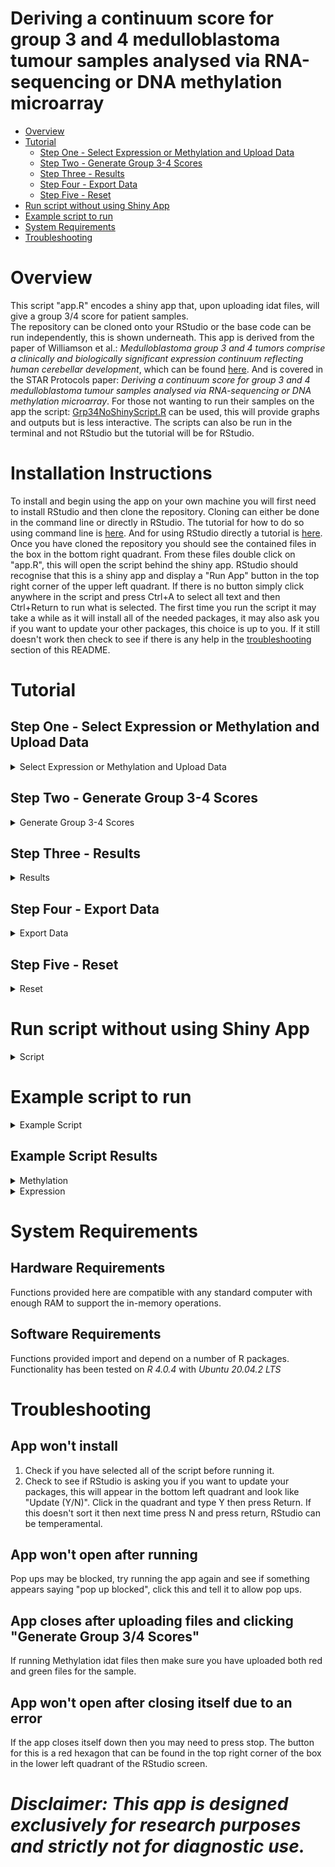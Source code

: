 # Deriving a continuum score for group 3 and 4 medulloblastoma tumour samples analysed via RNA-sequencing or DNA methylation microarray


- [Overview](#overview)
- [Tutorial](#tutorial)
  - [Step One - Select Expression or Methylation and Upload Data](#step-one---select-expression-or-methylation-and-upload-data)
  - [Step Two - Generate Group 3-4 Scores](#step-two---generate-group-3-4-scores)
  - [Step Three - Results](#step-three---results)
  - [Step Four - Export Data](#step-four---export-data)
  - [Step Five - Reset](#step-five---reset)
- [Run script without using Shiny App](#run-script-without-using-shiny-app)
- [Example script to run](#example-script-to-run)
- [System Requirements](#system-requirements)
- [Troubleshooting](#troubleshooting)

# Overview
This script "app.R" encodes a shiny app that, upon uploading idat files, will give a group 3/4 score for patient samples.   
The repository can be cloned onto your RStudio or the base code can be run independently, this is shown underneath.
This app is derived from the paper of Williamson et al.: *Medulloblastoma group 3 and 4 tumors comprise a clinically and biologically significant expression continuum reflecting human cerebellar development*, which can be found [here](https://doi.org/10.1016/j.celrep.2022.111162).
And is covered in the STAR Protocols paper: *Deriving a continuum score for group 3 and 4 medulloblastoma tumour samples analysed via RNA-sequencing or DNA methylation microarray*. For those not wanting to run their samples on the app the script: [Grp34NoShinyScript.R](https://github.com/hackingjpr/Group3-4App/blob/main/Grp34NoShinyScript.R) can be used, this will provide graphs and outputs but is less interactive. The scripts can also be run in the terminal and not RStudio but the tutorial will be for RStudio.

# Installation Instructions
To install and begin using the app on your own machine you will first need to install RStudio and then clone the repository. Cloning can either be done in the command line or directly in RStudio. The tutorial for how to do so using command line is [here](https://docs.github.com/en/repositories/creating-and-managing-repositories/cloning-a-repository). 
And for using RStudio directly a tutorial is [here](https://resources.github.com/github-and-rstudio/).
Once you have cloned the repository you should see the contained files in the box in the bottom right quadrant. From these files double click on "app.R", this will open the script behind the shiny app. RStudio should recognise that this is a shiny app and display a "Run App" button in the top right corner of the upper left quadrant. If there is no button simply click anywhere in the script and press Ctrl+A to select all text and then Ctrl+Return to run what is selected. The first time you run the script it may take a while as it will install all of the needed packages, it may also ask you if you want to update your other packages, this choice is up to you. If it still doesn't work then check to see if there is any help in the [troubleshooting](#troubleshooting) section of this README. 

# Tutorial

## Step One - Select Expression or Methylation and Upload Data

<details>
  <summary>Select Expression or Methylation and Upload Data</summary>

Depending on whether you are uploading Expression or Methylation data select the appropriate option.

Upload your idat files including both red and green files for Methylation, or RDS/TXT/CSV files for Expression.

![upload.png](https://github.com/hackingjpr/Group3-4App/blob/main/AppExtraFiles/Tutorial/app_upload.png)

Increasing the number of samples will of course increase the length of time for the upcoming processes so we recommend ~10 sample batches. This will make looking through the results easier and will speed up the process.

If uploading Expression data you will be asked to give up to two further inputs:  
1. Selecting whether to scale your results against the data frame of Williamson et al. or against your own uploaded data.
2.  If you selected scaling against your own uploaded data you will be asked if you want to filter out any outliers. This is done via a sliding scale from one to four, for removing samples more than one to four standard deviations from the mean. 

</details>

## Step Two - Generate Group 3-4 Scores
<details>
  <summary>Generate Group 3-4 Scores</summary>
Click the "Generate Group 3/4 Score" button. This will start the process of generating Group 3/4 Continuum Scores and a loading bar should begin filling underneath the "Reset" button.

![Generate Scores](https://github.com/hackingjpr/Group3-4App/blob/main/AppExtraFiles/Tutorial/app_generate.png)
</details>

## Step Three - Results
<details>
  <summary>Results</summary>
Once the calculation has been completed you should be brought to the Results tab. This tab will show a data table at the top which displays your sample names on the left and their Group 3/4 Scores on the right.

![Results Table](https://github.com/hackingjpr/Group3-4App/blob/main/AppExtraFiles/Tutorial/app_score_table.png)

It will also show a number of graphs, an example is below.

### Group 3/4 Plot
<details>
  <summary>Plot</summary>


Places your sample data on a cumulative frequency plot based on data from the Cell Reports paper of Williamson et al. It tells you whether the patient is Group 3 or Group 4 and allows you to see where the patient ranks against this large dataset. 

 ![E1](https://github.com/hackingjpr/Group3-4App/blob/main/AppExtraFiles/Tutorial/E1.png)

</details>

### Survival Plot: No Risk Factors Considered

<details>
  <summary>Plot</summary>

Shows patients expected five year survival based on only their group 3/4 score and no other risk factors.

 ![E2](https://github.com/hackingjpr/Group3-4App/blob/main/AppExtraFiles/Tutorial/E2.png)

</details>

### Survival Plot: Age Considered

<details>
  <summary>Plot</summary>

Shows patients expected five year survival based on their group 3/4 score but also taking into account their age.

 ![E3](https://github.com/hackingjpr/Group3-4App/blob/main/AppExtraFiles/Tutorial/E3.png)

</details>

There will also be a box entitled "Selected Sample Information", this will inform you of the currently selected sample (which will also be highlighted on the graphs), and give some information about the sample and the expected survival.

![Selections](https://github.com/hackingjpr/Group3-4App/blob/main/AppExtraFiles/Tutorial/app_sample_selected.png)

</details>

## Step Four - Export Data

<details>
  <summary>Export Data</summary>

Once you have your results you can download your data as a CSV file (data table results), or as a PDF (data table and graphs).

![Download](https://github.com/hackingjpr/Group3-4App/blob/main/AppExtraFiles/Tutorial/app-download.png)

</details>

## Step Five - Reset

<details>
  <summary>Reset</summary>

Once you have looked over or downloaded your data you can reset the app to upload other samples. 

To do this click the "Reset" button in the bar on the left of the app.

![Reset](https://github.com/hackingjpr/Group3-4App/blob/main/AppExtraFiles/Tutorial/app_reset.png)

</details>


# Run script without using Shiny App

 <details>
  <summary>Script</summary>
  
```
### Set working directory to wherever "source_functions.R" is
setwd("~/Group3-4App")
source("./AppSourceFunctions1.11.R")

#####################################
############ METHYLATION ############
#####################################



### load in the prediction object
load(file = "./AppExtraFiles/Inputs/g3.g4.cont.rfe.Rdata")

### Choose folder containing idats to be processed
idats <- "~/your/idat/folder"

### Get Basenames
temp.base <- get_basenames(idats)

### Process Idats
temp.processed <- process_idats(temp.base)

# Obtain MValues
beta2m(temp.processed$betas) -> M.values

if(ncol(M.values)==1){
  ### for single sample
  t(data.frame(t(M.values)[,predictors(g3.g4.cont.rfe)])) -> input.df
  colnames(M.values) -> rownames(input.df)
}else{
  t(M.values)[,predictors(g3.g4.cont.rfe)] -> input.df
}

### Round results to 3 figures
metagene <- round(predict(g3.g4.cont.rfe, input.df), digits = 3)
metagene.df <- data.frame('Group.3.4.Score' = metagene)

### Select Risk values column
# figure.input <- test.res$Risk_Value
figure.input <- metagene.df$Group.3.4.Score
names(figure.input) <- rownames(metagene.df)
print(figure.input)


### Name the rows
names(figure.input) <- rownames(metagene.df)
print(figure.input)

### Generate Group3/4 score graph selecting the first sample to highlight
generate_figure_highlight_g3g4(figure.input,
                              1)
### Generate Survival Plot selecting the first sample to highlight
survivalcurveplot(
  figure.input
  ,1)

### Generate Age Survival plot selecting the first sample to highlight
SurvivalAgePlot(figure.input,
                1)


####################################
############ EXPRESSION ############
####################################

## Load in your samples
in.files <- "./AppExtraFiles/Inputs/subsetTpms.mat10.rds"

input.file <- in.files
if (file_ext(input.file) == "rds") {
  in.files <- readRDS(file = input.file)
} else if (file_ext(input.file) == "csv") {
  in.files <- read.csv(file = input.file, row.names = 1)
} else if (file_ext(input.file) == "txt") {
  in.files <- read.delim(file = input.file)
} else {
  message("file not right format!")
}

nmb.mat <- nmb.mat.prepped

# ## interset common genes / probes
tpms.mat <- match.select(nmb.mat, in.files)

## project using pseudo-inverse & post-projection normalise
# project back onto the same dataset
rnaseq.H <- project.NMF(input.array = nmb.mat,
                        nmf.result = nmf.res)

tpms.matrix <- as.matrix(tpms.mat)
if (ncol(tpms.matrix) == 1) {
  colnames(in.files) -> colnames(tpms.matrix)
}

# project onto fresh dataset
tpms.H <- project.NMF(input.array = tpms.matrix,
                      nmf.result = nmf.res)

### define new g3g4 score for projection back onto the original data
t(rnaseq.H[c(3, 1), ]) -> g3g4.rnaseq

apply(g3g4.rnaseq, 2, function(x) {
  (1 / (1 + exp(-x)))
}) -> logistic.g3g4.rnaseq

apply(logistic.g3g4.rnaseq, 1, function(x) {
  x[2] / (x[1] + x[2])
}) -> logistic.g3g4.rnaseq.score

## Scale to Williamson et al. dataset
scaling.function3(logistic.g3g4.rnaseq.score) -> logistic.g3g4.rnaseq.score
ScalingChoice <- "ours"

## Scale to uploaded dataset 
#scaling.function(logistic.g3g4.rnaseq.score) -> logistic.g3g4.rnaseq.score
#ScalingChoice <- "yours"

## Outlier removal
outlier <- 1


t(tpms.H[c(3,1),]) -> g3g4.tpms

apply(g3g4.tpms, 2, function(x) {
  (1 / (1 + exp(-x)))
}) -> logistic.g3g4.tpms

if(is.null(dim(logistic.g3g4.tpms))){
  logistic.g3g4.tpms[2] / (logistic.g3g4.tpms[1] + logistic.g3g4.tpms[2]) -> logistic.g3g4.tpms.score
  apply(logistic.g3g4.tpms, 1, function(x) {
    x[2] / (x[1] + x[2])
  }) ->  logistic.g3g4.tpms.score
  message("is.null(dim(logistic.g3g4.tpms))")
  scaling.function3(logistic.g3g4.tpms.score) -> logistic.g3g4.tpms.score
}else{
  apply(logistic.g3g4.tpms, 1, function(x) {
    x[2] / (x[1] + x[2])
  }) -> logistic.g3g4.tpms.score
  
  mean(logistic.g3g4.tpms.score) -> mean.logistic.g3g4.tpms.score
  message(mean.logistic.g3g4.tpms.score)
  sd(logistic.g3g4.tpms.score) -> sd.logistic.g3g4.tpms.score
  message(sd.logistic.g3g4.tpms.score)
  
  if (outlier == 0){
    upper.limit <- 1
    lower.limit <- 0
  }
  else{
    upper.limit <-
      ((outlier) * sd.logistic.g3g4.tpms.score) +  mean.logistic.g3g4.tpms.score
    lower.limit <-
      mean.logistic.g3g4.tpms.score - ((outlier) * sd.logistic.g3g4.tpms.score)
  }
  
  outlier.idx <-
    which(logistic.g3g4.tpms.score > upper.limit |
            logistic.g3g4.tpms.score < lower.limit)
  
  
  if (length(outlier.idx) != 0 & ScalingChoice == "yours") {
    apply(logistic.g3g4.tpms, 1, function(x) {
      x[2] / (x[1] + x[2])
    }) ->  logistic.g3g4.tpms.score
    
    removed <- logistic.g3g4.tpms.score[-outlier.idx]
    
    # scaling.function(logistic.g3g4.tpms.score
    #                  [-outlier.idx]) -> logistic.g3g4.tpms.score
    scaling.function(removed) -> logistic.g3g4.tpms.score
    
  }else if (length(outlier.idx) == 0 & ScalingChoice == "yours") {
    apply(logistic.g3g4.tpms, 1, function(x) {
      x[2] / (x[1] + x[2])
    }) ->  logistic.g3g4.tpms.score
    
    scaling.function(logistic.g3g4.tpms.score) -> logistic.g3g4.tpms.score
    
  } else{
    apply(logistic.g3g4.tpms, 1, function(x) {
      x[2] / (x[1] + x[2])
    }) ->  logistic.g3g4.tpms.score
    scaling.function3(logistic.g3g4.tpms.score) -> logistic.g3g4.tpms.score

  }
}

round(logistic.g3g4.tpms.score, digits = 3) -> logistic.g3g4.tpms.score

## This is your Group 3/4 Values
data.frame('Group.3.4.Score' = logistic.g3g4.tpms.score) -> logistic.g3g4.tpms.score.df

### G3/4 Graph selecting the first sample to highlight
generate_figure_highlight_g3g4Expression(logistic.g3g4.tpms.score
                                         , 1)

## Survival plot selecting the first sample to highlight
survivalcurveplot(
  logistic.g3g4.tpms.score
  ,1)

## Age Survival Plot selecting the first sample to highlight
SurvivalAgePlot(logistic.g3g4.tpms.score,
                1)
                
```
</details>

# Example script to run
 <details>
  <summary>Example Script</summary>

```

### Set working directory to wherever "source_functions.R" is
setwd("~/Group3-4App")
source("./AppSourceFunctions1.11.R")

#####################################
############ METHYLATION ############
#####################################

# Obtain MValues (these have been obtained from idat files, for full workflow read above)
M.values <- read.delim("~/Group3-4App/StarProtocols_Guide/data/mvals.mat.txt")

if(ncol(M.values)==1){
  ### for single sample
  t(data.frame(t(M.values)[,predictors(g3.g4.cont.rfe)])) -> input.df
  colnames(M.values) -> rownames(input.df)
}else{
  t(M.values)[,predictors(g3.g4.cont.rfe)] -> input.df
}

### Round results to 3 figures
metagene <- round(predict(g3.g4.cont.rfe, input.df), digits = 3)
metagene.df <- data.frame('Group.3.4.Score' = metagene)


### This is your Group3/4 Scores
metagene.df

### Select Risk values column
# figure.input <- test.res$Risk_Value
figure.input <- metagene.df$Group.3.4.Score
names(figure.input) <- rownames(metagene.df)
print(figure.input)


### Name the rows
names(figure.input) <- rownames(metagene.df)
print(figure.input)

### Generate Group3/4 score graph selecting the first sample to highlight
generate_figure_highlight_g3g4(figure.input,
                              1)
### Generate Survival Plot selecting the first sample to highlight
survivalcurveplot(
  figure.input
  ,1)

### Generate Age Survival plot selecting the first sample to highlight
SurvivalAgePlot(figure.input,
                1)


####################################
############ EXPRESSION ############
####################################

## Load in your samples (currently is an example file available from the GitHub repository, if you cloned the GitHub you will already have this)
in.files <- "./AppExtraFiles/Inputs/subsetTpms.mat10.rds"

input.file <- in.files
if (file_ext(input.file) == "rds") {
  in.files <- readRDS(file = input.file)
} else if (file_ext(input.file) == "csv") {
  in.files <- read.csv(file = input.file, row.names = 1)
} else if (file_ext(input.file) == "txt") {
  in.files <- read.delim(file = input.file)
} else {
  message("file not right format!")
}

nmb.mat <- nmb.mat.prepped

# ## interset common genes / probes
tpms.mat <- match.select(nmb.mat, in.files)

## project using pseudo-inverse & post-projection normalise
# project back onto the same dataset
rnaseq.H <- project.NMF(input.array = nmb.mat,
                        nmf.result = nmf.res)

tpms.matrix <- as.matrix(tpms.mat)
if (ncol(tpms.matrix) == 1) {
  colnames(in.files) -> colnames(tpms.matrix)
}

# project onto fresh dataset
tpms.H <- project.NMF(input.array = tpms.matrix,
                      nmf.result = nmf.res)

### define new g3g4 score for projection back onto the original data
t(rnaseq.H[c(3, 1), ]) -> g3g4.rnaseq

apply(g3g4.rnaseq, 2, function(x) {
  (1 / (1 + exp(-x)))
}) -> logistic.g3g4.rnaseq

apply(logistic.g3g4.rnaseq, 1, function(x) {
  x[2] / (x[1] + x[2])
}) -> logistic.g3g4.rnaseq.score

## Scale to Williamson et al. dataset
scaling.function3(logistic.g3g4.rnaseq.score) -> logistic.g3g4.rnaseq.score
ScalingChoice <- "ours"

## Scale to uploaded dataset 
#scaling.function(logistic.g3g4.rnaseq.score) -> logistic.g3g4.rnaseq.score
#ScalingChoice <- "yours"

## Outlier removal
outlier <- 1


t(tpms.H[c(3,1),]) -> g3g4.tpms

apply(g3g4.tpms, 2, function(x) {
  (1 / (1 + exp(-x)))
}) -> logistic.g3g4.tpms

if(is.null(dim(logistic.g3g4.tpms))){
  logistic.g3g4.tpms[2] / (logistic.g3g4.tpms[1] + logistic.g3g4.tpms[2]) -> logistic.g3g4.tpms.score
  apply(logistic.g3g4.tpms, 1, function(x) {
    x[2] / (x[1] + x[2])
  }) ->  logistic.g3g4.tpms.score
  message("is.null(dim(logistic.g3g4.tpms))")
  scaling.function3(logistic.g3g4.tpms.score) -> logistic.g3g4.tpms.score
}else{
  apply(logistic.g3g4.tpms, 1, function(x) {
    x[2] / (x[1] + x[2])
  }) -> logistic.g3g4.tpms.score
  
  mean(logistic.g3g4.tpms.score) -> mean.logistic.g3g4.tpms.score
  message(mean.logistic.g3g4.tpms.score)
  sd(logistic.g3g4.tpms.score) -> sd.logistic.g3g4.tpms.score
  message(sd.logistic.g3g4.tpms.score)
  
  if (outlier == 0){
    upper.limit <- 1
    lower.limit <- 0
  }
  else{
    upper.limit <-
      ((outlier) * sd.logistic.g3g4.tpms.score) +  mean.logistic.g3g4.tpms.score
    lower.limit <-
      mean.logistic.g3g4.tpms.score - ((outlier) * sd.logistic.g3g4.tpms.score)
  }
  
  outlier.idx <-
    which(logistic.g3g4.tpms.score > upper.limit |
            logistic.g3g4.tpms.score < lower.limit)
  
  
  if (length(outlier.idx) != 0 & ScalingChoice == "yours") {
    apply(logistic.g3g4.tpms, 1, function(x) {
      x[2] / (x[1] + x[2])
    }) ->  logistic.g3g4.tpms.score
    
    removed <- logistic.g3g4.tpms.score[-outlier.idx]
    
    # scaling.function(logistic.g3g4.tpms.score
    #                  [-outlier.idx]) -> logistic.g3g4.tpms.score
    scaling.function(removed) -> logistic.g3g4.tpms.score
    
  }else if (length(outlier.idx) == 0 & ScalingChoice == "yours") {
    apply(logistic.g3g4.tpms, 1, function(x) {
      x[2] / (x[1] + x[2])
    }) ->  logistic.g3g4.tpms.score
    
    scaling.function(logistic.g3g4.tpms.score) -> logistic.g3g4.tpms.score
    
  } else{
    apply(logistic.g3g4.tpms, 1, function(x) {
      x[2] / (x[1] + x[2])
    }) ->  logistic.g3g4.tpms.score
    scaling.function3(logistic.g3g4.tpms.score) -> logistic.g3g4.tpms.score

  }
}

round(logistic.g3g4.tpms.score, digits = 3) -> logistic.g3g4.tpms.score

## This is your Group 3/4 Values
data.frame('Group.3.4.Score' = logistic.g3g4.tpms.score) -> logistic.g3g4.tpms.score.df

### G3/4 Graph selecting the first sample to highlight
generate_figure_highlight_g3g4Expression(logistic.g3g4.tpms.score
                                         , 1)

## Survival plot selecting the first sample to highlight
survivalcurveplot(
  logistic.g3g4.tpms.score
  ,1)

## Age Survival Plot selecting the first sample to highlight
SurvivalAgePlot(logistic.g3g4.tpms.score,
                1)


```
 </details>
 
## Example Script Results
<details>
  <summary>Methylation</summary>


 For methylation the expected results are:  
 
 ```
> metagene.df
        Group.3.4.Score
NMB_109           0.079
NMB_110           0.178
NMB_111           0.319
NMB_118           0.416
NMB_119           0.158
NMB_125           0.057
NMB_130           0.095
NMB_132           0.291
NMB_134           0.203
NMB_136           0.375
```
  
 The following graphs will also be created:  
 ![M1](https://github.com/hackingjpr/Group3-4App/blob/main/AppExtraFiles/Tutorial/M1.png)
 ![M2](https://github.com/hackingjpr/Group3-4App/blob/main/AppExtraFiles/Tutorial/M2.png)
 ![M3](https://github.com/hackingjpr/Group3-4App/blob/main/AppExtraFiles/Tutorial/M3.png)
 
 </details>
 
 <details>
  <summary>Expression</summary>
  
  For expression the expected results are:
  
```
> logistic.g3g4.tpms.score.df
                                 Group.3.4.Score
GSM3905407_BCH825_BCH825.P02.A01           0.597
GSM3905407_BCH825_BCH825.P02.A03           0.722
GSM3905407_BCH825_BCH825.P02.A05           0.806
GSM3905407_BCH825_BCH825.P02.A07           0.518
GSM3905407_BCH825_BCH825.P02.A08           0.763
GSM3905407_BCH825_BCH825.P02.A09           0.761
GSM3905407_BCH825_BCH825.P02.A10           0.521
GSM3905407_BCH825_BCH825.P02.A11           0.802
GSM3905407_BCH825_BCH825.P02.B01           0.744
GSM3905407_BCH825_BCH825.P02.B02           0.856

```

 The following graphs will also be created:  
 ![E1](https://github.com/hackingjpr/Group3-4App/blob/main/AppExtraFiles/Tutorial/E1.png)
 ![E2](https://github.com/hackingjpr/Group3-4App/blob/main/AppExtraFiles/Tutorial/E2.png)
 ![E3](https://github.com/hackingjpr/Group3-4App/blob/main/AppExtraFiles/Tutorial/E3.png)

   </details>
 

# System Requirements
## Hardware Requirements
Functions provided here are compatible with any standard computer with enough RAM to support the in-memory operations.

## Software Requirements
Functions provided import and depend on a number of R packages. Functionality has been tested on *R 4.0.4* with *Ubuntu 20.04.2 LTS*

# Troubleshooting
## App won't install
1. Check if you have selected all of the script before running it.
2. Check to see if RStudio is asking you if you want to update your packages, this will appear in the bottom left quadrant and look like "Update (Y/N)". Click in the quadrant and type Y then press Return. If this doesn't sort it then next time press N and press return, RStudio can be temperamental.

## App won't open after running
Pop ups may be blocked, try running the app again and see if something appears saying "pop up blocked", click this and tell it to allow pop ups.

## App closes after uploading files and clicking "Generate Group 3/4 Scores"
If running Methylation idat files then make sure you have uploaded both red and green files for the sample.

## App won't open after closing itself due to an error
If the app closes itself down then you may need to press stop. The button for this is a red hexagon that can be found in the top right corner of the box in the lower left quadrant of the RStudio screen.




# *Disclaimer: This app is designed exclusively for research purposes and strictly not for diagnostic use.*
